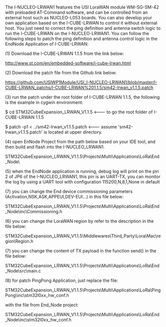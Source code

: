 The I-NUCLEO-LRWAN1 features the USI LoraWAN module WM-SG-SM-42 with preloaded AT-Command software, and can be controlled from an external host such as NUCLEO-L053 boards. You can also develop your own application based on the I-CUBE-LRWAN to control it without external host. You just need to correct the ping definition and antenna switch logic to run the I-CUBE-LRWAN on the I-NUCLEO-LRWAN1.
You can follow the following steps to patch the ping definition and antenna control logic in the EndNode Application of I-CUBE-LRWAN:

(1) Download the I-CUBE-LRWAN 1.1.5 from the link below:

http://www.st.com/en/embedded-software/i-cube-lrwan.html


(2) Download the patch file from the Github link below:

https://github.com/USIWP1Module/USI_I-NUCLEO-LRWAN1/blob/master/I-CUBE-LRWAN_patchs/I-CUBE-LRWAN%201.1.5/sm42-lrwan_v1.1.5.patch


(3) run the patch under the root folder of I-CUBE-LRWAN 1.1.5, the following is the example in cygwin environment:

$ cd STM32CubeExpansion_LRWAN_V1.1.5         <--- to go the root folder of I-CUBE-LRWAN 1.1.5

$ patch -p1 < ../sm42-lrwan_v1.1.5.patch     <--- assume 'sm42-lrwan_v1.1.5.patch' is located at upper directory.



(4) open EnNode Project from the path below based on your IDE tool, and then build and flash into the I-NUCLEO_LRWAN1.

STM32CubeExpansion_LRWAN_V1.1.5\Projects\Multi\Applications\LoRa\End_Node\



(5) when the EndNode application is running, debug log will print on the pin 2 of JP6 of the I-NUCLEO_LRWAN1, this pin is an UART-TX, you can monitor the log by using a UART tool with configuration 115200,N,8,1,None in default


(7) you can change the End device commissioning parameters (Activation,NSK,ASK,APPEUI,DEV-EUI...) in this file below:

STM32CubeExpansion_LRWAN_V1.1.5\Projects\Multi\Applications\LoRa\End_Node\inc\Commissioning.h



(6) you can change the LoraWAN region by refer to the description in the file below:

STM32CubeExpansion_LRWAN_V1.1.5\Middlewares\Third_Party\Lora\Mac\region\Region.h



(7) you can change the content of TX payload in the function send() in the file below:

STM32CubeExpansion_LRWAN_V1.1.5\Projects\Multi\Applications\LoRa\End_Node\src\main.c



(8) for patch PingPong Application, just replace the file:

STM32CubeExpansion_LRWAN_V1.1.5\Projects\Multi\Applications\LoRa\PingPong\inc\stm32l0xx_hw_conf.h

with the file from End_Node project:

STM32CubeExpansion_LRWAN_V1.1.5\Projects\Multi\Applications\LoRa\End_Node\inc\stm32l0xx_hw_conf.h




